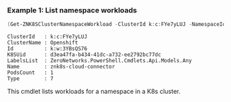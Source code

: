 ### Example 1: List namespace workloads
```powershell
(Get-ZNK8SClusterNamespaceWorkload -ClusterId k:c:FYe7yLUJ -NamespaceId k:n:Drq2fo6q).Items
```

```output
ClusterId   : k:c:FYe7yLUJ
ClusterName : Openshift
Id          : k:w:3YBsQS76
K8SUid      : d3ea47fa-b434-41dc-a732-ee2792bc77dc
LabelsList  : ZeroNetworks.PowerShell.Cmdlets.Api.Models.Any
Name        : znk8s-cloud-connector
PodsCount   : 1
Type        : 7
```

This cmdlet lists workloads for a namespace in a K8s cluster.